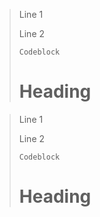 > Line 1
> 
> Line 2
> 
> ```
> Codeblock
> ```
> 
> # Heading

<blockquote>
  <p>Line 1</p>
  <p>Line 2</p>
<pre><code>Codeblock
</code></pre>
  <h1>Heading</h1>
</blockquote>